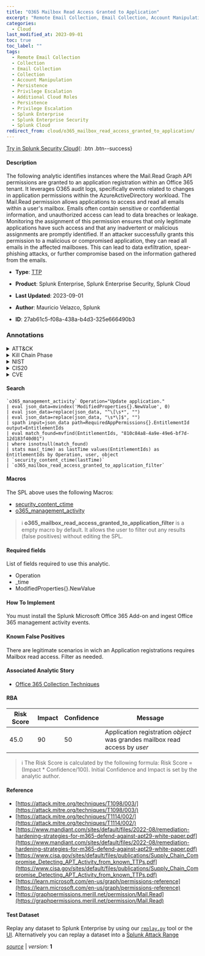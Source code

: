```yaml
---
title: "O365 Mailbox Read Access Granted to Application"
excerpt: "Remote Email Collection, Email Collection, Account Manipulation, Additional Cloud Roles"
categories:
  - Cloud
last_modified_at: 2023-09-01
toc: true
toc_label: ""
tags:
  - Remote Email Collection
  - Collection
  - Email Collection
  - Collection
  - Account Manipulation
  - Persistence
  - Privilege Escalation
  - Additional Cloud Roles
  - Persistence
  - Privilege Escalation
  - Splunk Enterprise
  - Splunk Enterprise Security
  - Splunk Cloud
redirect_from: cloud/o365_mailbox_read_access_granted_to_application/
---
```




[Try in Splunk Security Cloud](https://www.splunk.com/en_us/cyber-security.html){: .btn .btn--success}

#### Description

The following analytic identifies instances where the Mail.Read Graph API permissions are granted to an application registration within an Office 365 tenant. It leverages O365 audit logs, specifically events related to changes in application permissions within the AzureActiveDirectory workload. The Mail.Read permission allows applications to access and read all emails within a user&#39;s mailbox. Emails often contain sensitive or confidential information, and unauthorized access can lead to data breaches or leakage. Monitoring the assignment of this permission ensures that only legitimate applications have such access and that any inadvertent or malicious assignments are promptly identified. If an attacker successfully grants this permission to a malicious or compromised application, they can read all emails in the affected mailboxes. This can lead to data exfiltration, spear-phishing attacks, or further compromise based on the information gathered from the emails.

- **Type**: [TTP](https://github.com/splunk/security_content/wiki/Detection-Analytic-Types)
- **Product**: Splunk Enterprise, Splunk Enterprise Security, Splunk Cloud

- **Last Updated**: 2023-09-01
- **Author**: Mauricio Velazco, Splunk
- **ID**: 27ab61c5-f08a-438a-b4d3-325e666490b3

### Annotations
<details>
  <summary>ATT&CK</summary>

<div markdown="1">

#### [ATT&CK](https://attack.mitre.org/)

| ID          | Technique   | Tactic         |
| ----------- | ----------- |--------------- |
| [T1114.002](https://attack.mitre.org/techniques/T1114/002/) | Remote Email Collection | Collection |

| [T1114](https://attack.mitre.org/techniques/T1114/) | Email Collection | Collection |

| [T1098](https://attack.mitre.org/techniques/T1098/) | Account Manipulation | Persistence, Privilege Escalation |

| [T1098.003](https://attack.mitre.org/techniques/T1098/003/) | Additional Cloud Roles | Persistence, Privilege Escalation |

</div>
</details>


<details>
  <summary>Kill Chain Phase</summary>

<div markdown="1">

* Exploitation
* Installation


</div>
</details>


<details>
  <summary>NIST</summary>

<div markdown="1">

* DE.CM



</div>
</details>

<details>
  <summary>CIS20</summary>

<div markdown="1">

* CIS 10



</div>
</details>

<details>
  <summary>CVE</summary>

<div markdown="1">


</div>
</details>


#### Search

```
`o365_management_activity` Operation="Update application." 
| eval json_data=mvindex('ModifiedProperties{}.NewValue', 0) 
| eval json_data=replace(json_data, "^\[\s*", "") 
| eval json_data=replace(json_data, "\s*\]$", "") 
| spath input=json_data path=RequiredAppPermissions{}.EntitlementId output=EntitlementIds 
| eval match_found=mvfind(EntitlementIds, "810c84a8-4a9e-49e6-bf7d-12d183f40d01") 
| where isnotnull(match_found) 
| stats max(_time) as lastTime values(EntitlementIds) as EntitlementIds by Operation, user, object 
| `security_content_ctime(lastTime)` 
| `o365_mailbox_read_access_granted_to_application_filter`
```

#### Macros
The SPL above uses the following Macros:
* [security_content_ctime](https://github.com/splunk/security_content/blob/develop/macros/security_content_ctime.yml)
* [o365_management_activity](https://github.com/splunk/security_content/blob/develop/macros/o365_management_activity.yml)

> :information_source:
> **o365_mailbox_read_access_granted_to_application_filter** is a empty macro by default. It allows the user to filter out any results (false positives) without editing the SPL.



#### Required fields
List of fields required to use this analytic.
* Operation
* _time
* ModifiedProperties{}.NewValue



#### How To Implement
You must install the Splunk Microsoft Office 365 Add-on and ingest Office 365 management activity events.
#### Known False Positives
There are legitimate scenarios in wich an Application registrations requires Mailbox read access. Filter as needed.

#### Associated Analytic Story
* [Office 365 Collection Techniques](/stories/office_365_collection_techniques)




#### RBA

| Risk Score  | Impact      | Confidence   | Message      |
| ----------- | ----------- |--------------|--------------|
| 45.0 | 90 | 50 | Application registration $object$ was grandes mailbox read access by $user$ |


> :information_source:
> The Risk Score is calculated by the following formula: Risk Score = (Impact * Confidence/100). Initial Confidence and Impact is set by the analytic author.


#### Reference

* [https://attack.mitre.org/techniques/T1098/003/](https://attack.mitre.org/techniques/T1098/003/)
* [https://attack.mitre.org/techniques/T1114/002/](https://attack.mitre.org/techniques/T1114/002/)
* [https://www.mandiant.com/sites/default/files/2022-08/remediation-hardening-strategies-for-m365-defend-against-apt29-white-paper.pdf](https://www.mandiant.com/sites/default/files/2022-08/remediation-hardening-strategies-for-m365-defend-against-apt29-white-paper.pdf)
* [https://www.cisa.gov/sites/default/files/publications/Supply_Chain_Compromise_Detecting_APT_Activity_from_known_TTPs.pdf](https://www.cisa.gov/sites/default/files/publications/Supply_Chain_Compromise_Detecting_APT_Activity_from_known_TTPs.pdf)
* [https://learn.microsoft.com/en-us/graph/permissions-reference](https://learn.microsoft.com/en-us/graph/permissions-reference)
* [https://graphpermissions.merill.net/permission/Mail.Read](https://graphpermissions.merill.net/permission/Mail.Read)



#### Test Dataset
Replay any dataset to Splunk Enterprise by using our [`replay.py`](https://github.com/splunk/attack_data#using-replaypy) tool or the [UI](https://github.com/splunk/attack_data#using-ui).
Alternatively you can replay a dataset into a [Splunk Attack Range](https://github.com/splunk/attack_range#replay-dumps-into-attack-range-splunk-server)




[*source*](https://github.com/splunk/security_content/tree/develop/detections/cloud/o365_mailbox_read_access_granted_to_application.yml) \| *version*: **1**